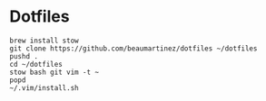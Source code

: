 # Dotfiles

    brew install stow
    git clone https://github.com/beaumartinez/dotfiles ~/dotfiles
    pushd .
    cd ~/dotfiles
    stow bash git vim -t ~
    popd
    ~/.vim/install.sh
